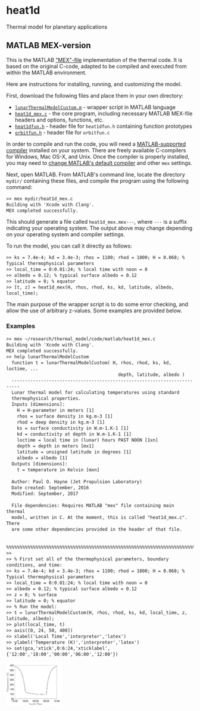 # heat1d
Thermal model for planetary applications

## MATLAB MEX-version
This is the MATLAB ["MEX"-file](https://www.mathworks.com/help/matlab/matlab_external/introducing-mex-files.html) implementation of the thermal code. It is based on the original C-code, adapted to be compiled and executed from within the MATLAB environment.

Here are instructions for installing, running, and customizing the model.

First, download the following files and place them in your own directory:

* [`lunarThermalModelCustom.m`](https://github.com/phayne/heat1d/blob/master/matlab/lunarThermalModelCustom.m) - wrapper script in MATLAB language
* [`heat1d_mex.c`](https://github.com/phayne/heat1d/blob/master/matlab/heat1d_mex.c) - the core program, including necessary MATLAB MEX-file headers and options, functions, etc.
* [`heat1dfun.h`](https://github.com/phayne/heat1d/blob/master/matlab/heat1dfun.h) - header file for `heat1dfun.h` containing function prototypes
* [`orbitfun.h`](https://github.com/phayne/heat1d/blob/master/matlab/orbitfun.h) - header file for `orbitfun.c`

In order to compile and run the code, you will need a [MATLAB-supported compiler](https://www.mathworks.com/support/compilers.html) installed on your system. There are freely available C-compilers for Windows, Mac OS-X, and Unix. Once the compiler is properly installed, you may need to [change MATLAB's default compiler](https://www.mathworks.com/help/matlab/matlab_external/changing-default-compiler.html) and other `mex` settings.

Next, open MATLAB. From MATLAB's command line, locate the directory `mydir/` containing these files, and compile the program using the following command:

```
>> mex mydir/heat1d_mex.c
Building with 'Xcode with Clang'.
MEX completed successfully.
```
This should generate a file called `heat1d_mex.mex---`, where `---` is a suffix indicating your operating system. The output above may change depending on your operating system and compiler settings.

To run the model, you can call it directly as follows:

```
>> ks = 7.4e-4; kd = 3.4e-3; rhos = 1100; rhod = 1800; H = 0.068; % Typical thermophysical parameters
>> local_time = 0:0.01:24; % local time with noon = 0
>> albedo = 0.12; % typical surface albedo = 0.12
>> latitude = 0; % equator
>> [t, z] = heat1d_mex(H, rhos, rhod, ks, kd, latitude, albedo, local_time);
```
The main purpose of the wrapper script is to do some error checking, and allow the use of arbitrary z-values. Some examples are provided below.

### Examples

```
>> mex ~/research/thermal_model/code/matlab/heat1d_mex.c
Building with 'Xcode with Clang'.
MEX completed successfully.
>> help lunarThermalModelCustom
  function t = lunarThermalModelCustom( H, rhos, rhod, ks, kd, loctime, ...
                                          depth, latitude, albedo )
  -------------------------------------------------------------------------
  Lunar thermal model for calculating temperatures using standard
  thermophysical properties.
  Inputs [dimensions]:
    H = H-parameter in meters [1]
    rhos = surface density in kg.m-3 [1]
    rhod = deep density in kg.m-3 [1]
    ks = surface conductivity in W.m-1.K-1 [1]
    kd = conductivity at depth in W.m-1.K-1 [1]
    loctime = local time in (lunar) hours PAST NOON [1xn]
    depth = depth in meters [mx1]
    latitude = unsigned latitude in degrees [1]
    albedo = albedo [1]
  Outputs [dimensions]:
    t = temperature in Kelvin [mxn]
 
  Author: Paul O. Hayne (Jet Propulsion Laboratory)
  Date created: September, 2016
  Modified: September, 2017
  
  File dependencies: Requires MATLAB "mex" file containing main thermal
  model, written in C. At the moment, this is called "heat1d_mex.c". There
  are some other dependencies provided in the header of that file.
 
 %%%%%%%%%%%%%%%%%%%%%%%%%%%%%%%%%%%%%%%%%%%%%%%%%%%%%%%%%%%%%%%%%%%%%%%%%%
>>
>> % First set all of the thermophysical parameters, boundary conditions, and time:
>> ks = 7.4e-4; kd = 3.4e-3; rhos = 1100; rhod = 1800; H = 0.068; % Typical thermophysical parameters
>> local_time = 0:0.01:24; % local time with noon = 0
>> albedo = 0.12; % typical surface albedo = 0.12
>> z = 0; % surface
>> latitude = 0; % equator
>> % Run the model:
>> t = lunarThermalModelCustom(H, rhos, rhod, ks, kd, local_time, z, latitude, albedo);
>> plot(local_time, t)
>> axis([0, 24, 50, 400])
>> xlabel('Local Time','interpreter','latex')
>> ylabel('Temperature (K)','interpreter','latex')
>> set(gca,'xtick',0:6:24,'xticklabel',{'12:00','18:00','00:00','06:00','12:00'})
```
<img src="figures/example_lunar_equatorial_tsurf.png" width="150">
